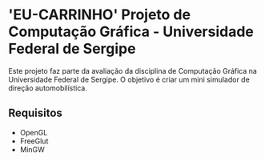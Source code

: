 # 'EU-CARRINHO' Projeto de Computação Gráfica - Universidade Federal de Sergipe

Este projeto faz parte da avaliação da disciplina de Computação Gráfica na Universidade Federal de Sergipe. O objetivo é criar um mini simulador de direção automobilística.

## Requisitos

- OpenGL
- FreeGlut
- MinGW

